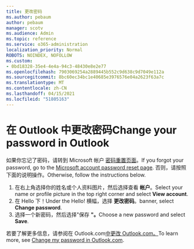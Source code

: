 ```yaml
---
title: 更改密码
ms.author: pebaum
author: pebaum
manager: scotv
ms.audience: Admin
ms.topic: reference
ms.service: o365-administration
localization_priority: Normal
ROBOTS: NOINDEX, NOFOLLOW
ms.custom:
- 0bd18328-35e4-4e4a-94c3-48430e8e2e77
ms.openlocfilehash: 7903069254a2889445b552c9d638c9d7049e112a
ms.sourcegitcommit: 8bc60ec34bc1e40685e3976576e04a2623f63a7c
ms.translationtype: MT
ms.contentlocale: zh-CN
ms.lasthandoff: 04/15/2021
ms.locfileid: "51805163"
---
```

# <a name="change-your-password-in-outlook"></a><span data-ttu-id="c59b8-102">在 Outlook 中更改密码</span><span class="sxs-lookup"><span data-stu-id="c59b8-102">Change your password in Outlook</span></span>

<span data-ttu-id="c59b8-103">如果你忘记了密码，请转到 Microsoft 帐户 [密码重置页面](https://go.microsoft.com/fwlink/p/?linkid=841909)。</span><span class="sxs-lookup"><span data-stu-id="c59b8-103">If you forgot your password, go to the [Microsoft account password reset page](https://go.microsoft.com/fwlink/p/?linkid=841909).</span></span> <span data-ttu-id="c59b8-104">否则，请按照下面的说明操作。</span><span class="sxs-lookup"><span data-stu-id="c59b8-104">Otherwise, follow the instructions below.</span></span>
  
1. <span data-ttu-id="c59b8-105">在右上角选择你的姓名或个人资料图片，然后选择查看 **帐户**。</span><span class="sxs-lookup"><span data-stu-id="c59b8-105">Select your name or profile picture in the top right corner and select **View account**.</span></span>
2. <span data-ttu-id="c59b8-106">在 Hello 下！</span><span class="sxs-lookup"><span data-stu-id="c59b8-106">Under the Hello!</span></span> <span data-ttu-id="c59b8-107">横幅，选择 **更改密码**。</span><span class="sxs-lookup"><span data-stu-id="c59b8-107">banner, select **Change password**.</span></span>
3. <span data-ttu-id="c59b8-108">选择一个新密码，然后选择"保存 **"。**</span><span class="sxs-lookup"><span data-stu-id="c59b8-108">Choose a new password and select **Save**.</span></span>

<span data-ttu-id="c59b8-109">若要了解更多信息，请参阅在 Outlook.com[中更改 Outlook.com。](https://support.office.com/article/2138d690-811c-4545-b2f3-e4dbe80c9735.aspx)</span><span class="sxs-lookup"><span data-stu-id="c59b8-109">To learn more, see [Change my password in Outlook.com](https://support.office.com/article/2138d690-811c-4545-b2f3-e4dbe80c9735.aspx).</span></span>